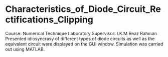 # Characteristics_of_Diode_Circuit_Rectifications_Clipping
Course: Numerical Technique Laboratory 
Supervisor: I.K.M Reaz Rahman 
Presented idiosyncrasy of different types of diode circuits as well as the equivalent circuit were displayed on the GUI window. Simulation was carried out using MATLAB.

